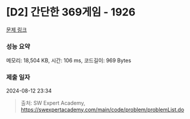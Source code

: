 # [D2] 간단한 369게임 - 1926 

[문제 링크](https://swexpertacademy.com/main/code/problem/problemDetail.do?contestProbId=AV5PTeo6AHUDFAUq) 

### 성능 요약

메모리: 18,504 KB, 시간: 106 ms, 코드길이: 969 Bytes

### 제출 일자

2024-08-12 23:34



> 출처: SW Expert Academy, https://swexpertacademy.com/main/code/problem/problemList.do